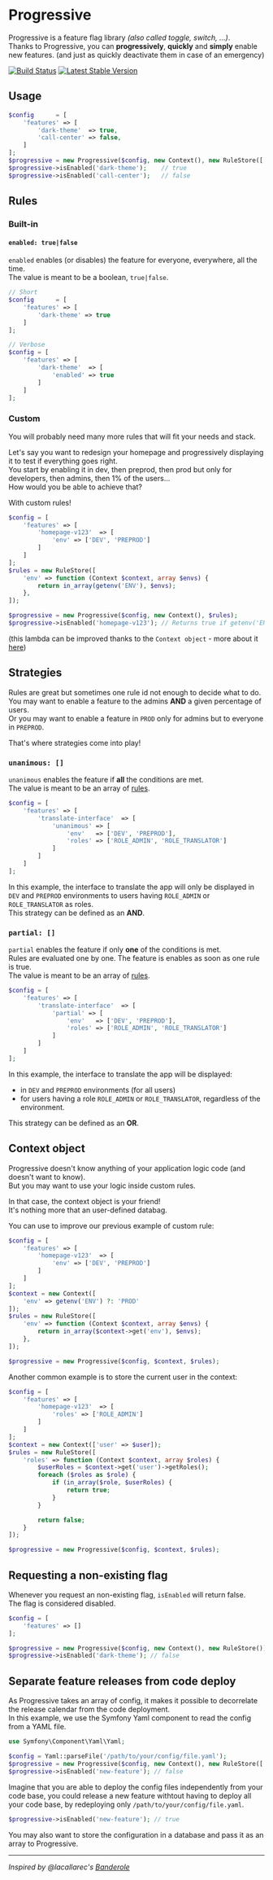 # Progressive

Progressive is a feature flag library *(also called toggle, switch, ...)*.  
Thanks to Progressive, you can **progressively**, **quickly** and **simply** enable new features.
(and just as quickly deactivate them in case of an emergency)

[![Build Status](https://travis-ci.org/antfroger/progressive.svg?branch=master)](https://travis-ci.org/antfroger/progressive)
[![Latest Stable Version](https://poser.pugx.org/antfroger/progressive/v/stable.png)](https://packagist.org/packages/antfroger/progressive "Latest Stable Version")

## Usage

```php
$config      = [
    'features' => [
        'dark-theme'  => true,
        'call-center' => false,
    ]
];
$progressive = new Progressive($config, new Context(), new RuleStore(['enabled' => new Enabled()]));
$progressive->isEnabled('dark-theme');    // true
$progressive->isEnabled('call-center');   // false
```

## Rules

### Built-in

#### `enabled: true|false`

`enabled` enables (or disables) the feature for everyone, everywhere, all the time.  
The value is meant to be a boolean, `true|false`.

```php
// Short
$config      = [
    'features' => [
        'dark-theme' => true
    ]
];

// Verbose
$config = [
    'features' => [
        'dark-theme'  => [
            'enabled' => true
        ]
    ]
];
```

### Custom

You will probably need many more rules that will fit your needs and stack.

Let's say you want to redesign your homepage and progressively displaying it to test if everything goes right.  
You start by enabling it in dev, then preprod, then prod but only for developers, then admins, then 1% of the users...  
How would you be able to achieve that?

With custom rules!

```php
$config = [
    'features' => [
        'homepage-v123'  => [
            'env' => ['DEV', 'PREPROD']
        ]
    ]
];
$rules = new RuleStore([
    'env' => function (Context $context, array $envs) {
        return in_array(getenv('ENV'), $envs);
    },
]);

$progressive = new Progressive($config, new Context(), $rules);
$progressive->isEnabled('homepage-v123'); // Returns true if getenv('ENV') is DEV or PREPROD, otherwise returns false
```

(this lambda can be improved thanks to the `Context object` - more about it [here](#context-object))

## Strategies

Rules are great but sometimes one rule id not enough to decide what to do.  
You may want to enable a feature to the admins **AND** a given percentage of users.  
Or you may want to enable a feature in `PROD` only for admins but to everyone in `PREPROD`.

That's where strategies come into play!

### `unanimous: []`

`unanimous` enables the feature if **all** the conditions are met.  
The value is meant to be an array of [rules](#rules).

```php
$config = [
    'features' => [
        'translate-interface'  => [
            'unanimous' => [
                'env'   => ['DEV', 'PREPROD'],
                'roles' => ['ROLE_ADMIN', 'ROLE_TRANSLATOR']
            ]
        ]
    ]
];
```

In this example, the interface to translate the app will only be displayed in `DEV` and `PREPROD` environments to users having `ROLE_ADMIN` or `ROLE_TRANSLATOR` as roles.  
This strategy can be defined as an **AND**.

### `partial: []`

`partial` enables the feature if only **one** of the conditions is met.  
Rules are evaluated one by one. The feature is enables as soon as one rule is true.  
The value is meant to be an array of [rules](#rules).

```php
$config = [
    'features' => [
        'translate-interface'  => [
            'partial' => [
                'env'   => ['DEV', 'PREPROD'],
                'roles' => ['ROLE_ADMIN', 'ROLE_TRANSLATOR']
            ]
        ]
    ]
];
```

In this example, the interface to translate the app will be displayed:

* in `DEV` and `PREPROD` environments (for all users)
* for users having a role `ROLE_ADMIN` or `ROLE_TRANSLATOR`, regardless of the environment.

This strategy can be defined as an **OR**.

## Context object

Progressive doesn't know anything of your application logic code (and doesn't want to know).  
But you may want to use your logic inside custom rules.

In that case, the context object is your friend!  
It's nothing more that an user-defined databag.

You can use to improve our previous example of custom rule:

```php
$config = [
    'features' => [
        'homepage-v123'  => [
            'env' => ['DEV', 'PREPROD']
        ]
    ]
];
$context = new Context([
    'env' => getenv('ENV') ?: 'PROD'
]);
$rules = new RuleStore([
    'env' => function (Context $context, array $envs) {
        return in_array($context->get('env'), $envs);
    },
]);

$progressive = new Progressive($config, $context, $rules);
```

Another common example is to store the current user in the context:

```php
$config = [
    'features' => [
        'homepage-v123'  => [
            'roles' => ['ROLE_ADMIN']
        ]
    ]
];
$context = new Context(['user' => $user]);
$rules = new RuleStore([
    'roles' => function (Context $context, array $roles) {
        $userRoles = $context->get('user')->getRoles();
        foreach ($roles as $role) {
            if (in_array($role, $userRoles) {
                return true;
            }
        }

        return false;
    }
]);

$progressive = new Progressive($config, $context, $rules);
```

## Requesting a non-existing flag

Whenever you request an non-existing flag, `isEnabled` will return false.  
The flag is considered disabled.

```php
$config = [
    'features' => []
];

$progressive = new Progressive($config, new Context(), new RuleStore());
$progressive->isEnabled('dark-theme'); // false
```

## Separate feature releases from code deploy

As Progressive takes an array of config, it makes it possible to decorrelate the release calendar from the code deployment.  
In this example, we use the Symfony Yaml component to read the config from a YAML file.

```php
use Symfony\Component\Yaml\Yaml;

$config = Yaml::parseFile('/path/to/your/config/file.yaml');
$progressive = new Progressive($config, new Context(), new RuleStore(['enabled' => new Enabled()]));
$progressive->isEnabled('new-feature'); // false
```

Imagine that you are able to deploy the config files independently from your code base, you could release a new feature withtout having to deploy all your code base, by redeploying only `/path/to/your/config/file.yaml`.

```php
$progressive->isEnabled('new-feature'); // true
```

You may also want to store the configuration in a database and pass it as an array to Progressive.

---

*Inspired by @lacallarec's [Banderole](https://github.com/lcallarec/banderole)*
